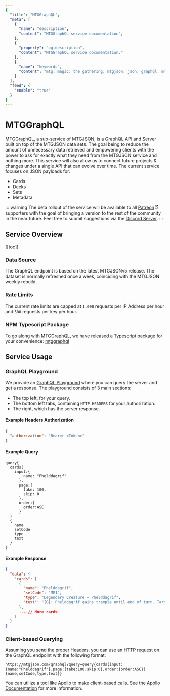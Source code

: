 ```yaml
---
{
  "title": "MTGGraphQL",
  "meta": [
    {
      "name": "description",
      "content": "MTGGraphQL service documentation",
    },
    {
      "property": "og:description",
      "content": "MTGGraphQL service documentation."
    },
    {
      "name": "keywords",
      "content": "mtg, magic: the gathering, mtgjson, json, graphql, mtggraphql",
    }
  ],
  "feed": {
    "enable": "true"
  }
}
---
```


# MTGGraphQL

[MTGGraphQL](https://mtgjson.com/graphql), a sub-service of MTGJSON, is a GraphQL API and Server built on top of the MTGJSON data sets. The goal being to reduce the amount of unnecessary data retrieved and empowering clients with the power to ask for exactly what they need from the MTGJSON service and nothing more. This service will also allow us to connect future projects & changes under a single API that can evolve over time. The current service focuses on JSON payloads for:

- Cards
- Decks
- Sets
- Metadata

::: warning
The beta rollout of the service will be available to all <a href="https://www.patreon.com/MTGJSON" class="link-inline-image patreon" target="_blank" rel="noreferrer noopener">Patreon<svg xmlns="http://www.w3.org/2000/svg" aria-hidden="true" x="0px" y="0px" viewBox="0 0 100 100" width="15" height="15" class="icon outbound"><path fill="currentColor" d="M18.8,85.1h56l0,0c2.2,0,4-1.8,4-4v-32h-8v28h-48v-48h28v-8h-32l0,0c-2.2,0-4,1.8-4,4v56C14.8,83.3,16.6,85.1,18.8,85.1z"></path> <polygon fill="currentColor" points="45.7,48.7 51.3,54.3 77.2,28.5 77.2,37.2 85.2,37.2 85.2,14.9 62.8,14.9 62.8,22.9 71.5,22.9"></polygon></svg></a> supporters with the goal of bringing a version to the rest of the community in the near future. Feel free to submit suggestions via the [Discord Server](https://mtgjson.com/discord).
:::

## Service Overview

[[toc]]

### Data Source

The GraphQL endpoint is based on the latest MTGJSONv5 release. The dataset is normally refreshed once a week, coinciding with the MTGJSON weekly rebuild.

### Rate Limits

The current rate limits are capped at `1,000` requests per IP Address per hour and `500` requests per key per hour.

### NPM Typescript Package

To go along with MTGGraphQL, we have released a Typescript package for your convenience: [mtggraphql](https://www.npmjs.com/package/mtggraphql)

## Service Usage

### GraphQL Playground

We provide an [GraphQL Playground](https://mtgjson.com/graphql) where you can query the server and get a response. The playground consists of 3 main sections:

- The top left, for your query.
- The bottom left tabs, containing `HTTP HEADERS` for your authorization.
- The right, which has the server response.

#### Example Headers Authorization

```json
{
  "authorization": "Bearer <Token>"
}
```

#### Example Query

```
query{
  cards(
    input:{
        name: "Phelddagrif"
      },
      page:{
        take: 100,
        skip: 0
      },
      order:{
        order:ASC
      }
  )
  {
    name
    setCode
    type
    text
  }
}
```

#### Example Response

```json
{
  "data": {
    "cards": [
      {
        "name": "Phelddagrif",
        "setCode": "ME1",
        "type": "Legendary Creature — Phelddagrif",
        "text": "{G}: Phelddagrif gains trample until end of turn. Target opponent creates a 1/1 green Hippo creature token.\n{W}: Phelddagrif gains flying until end of turn. Target opponent gains 2 life.\n{U}: Return Phelddagrif to its owner's hand. Target opponent may draw a card."
      },
      ... // More cards
    ]
  }
}
```

### Client-based Querying

Assuming you send the proper Headers, you can use an HTTP request on the GraphQL endpoint with the following format:

```
https://mtgjson.com/graphql?query=query{cards(input:{name:"Phelddagrif"},page:{take:100,skip:0},order:{order:ASC}){name,setCode,type,text}}
```

You can utilize a tool like Apollo to make client-based calls. See the [Apollo Documentation](https://www.apollographql.com/docs/react/data/queries/) for more information.
